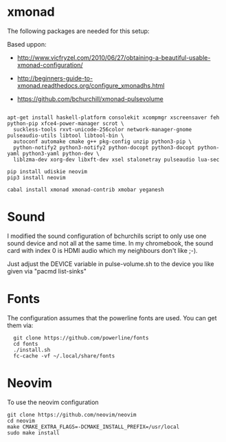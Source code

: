 # xmonad

The following packages are needed for this setup:

Based uppon:

-  http://www.vicfryzel.com/2010/06/27/obtaining-a-beautiful-usable-xmonad-configuration/

- http://beginners-guide-to-xmonad.readthedocs.org/configure_xmonadhs.html

- https://github.com/bchurchill/xmonad-pulsevolume

```

apt-get install haskell-platform consolekit xcompmgr xscreensaver feh python-pip xfce4-power-manager scrot \
  suckless-tools rxvt-unicode-256color network-manager-gnome pulseaudio-utils libtool libtool-bin \
  autoconf automake cmake g++ pkg-config unzip python3-pip \
  python-notify2 python3-notify2 python-docopt python3-docopt python-yaml python3-yaml python-dev \
  liblzma-dev xorg-dev libxft-dev xsel stalonetray pulseaudio lua-sec

pip install udiskie neovim
pip3 install neovim

cabal install xmonad xmonad-contrib xmobar yeganesh
```

# Sound
I modified the sound configuration of bchurchils script to only use one sound device and not all at the same time. In my chromebook, the sound card with index 0 is HDMI audio which my neighbours don't like ;-).

Just adjust the DEVICE variable in pulse-volume.sh to the device you like given via "pacmd list-sinks"

# Fonts

The configuration assumes that the powerline fonts are used. You can get them via:

```
  git clone https://github.com/powerline/fonts
  cd fonts
  ./install.sh
  fc-cache -vf ~/.local/share/fonts
```

# Neovim

To use the neovim configuration

```
git clone https://github.com/neovim/neovim
cd neovim
make CMAKE_EXTRA_FLAGS=-DCMAKE_INSTALL_PREFIX=/usr/local
sudo make install
```

